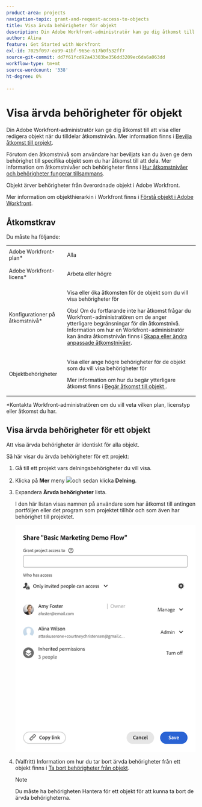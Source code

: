 ```yaml
---
product-area: projects
navigation-topic: grant-and-request-access-to-objects
title: Visa ärvda behörigheter för objekt
description: Din Adobe Workfront-administratör kan ge dig åtkomst till att visa eller redigera objekt när du tilldelar åtkomstnivån. Mer information finns i Bevilja åtkomst till projekt.
author: Alina
feature: Get Started with Workfront
exl-id: 7025f097-ea99-41bf-965e-617b0f532ff7
source-git-commit: dd7f61fcd92a43303be356dd3209ec6da6a063dd
workflow-type: tm+mt
source-wordcount: '338'
ht-degree: 0%

---
```


# Visa ärvda behörigheter för objekt

Din Adobe Workfront-administratör kan ge dig åtkomst till att visa eller redigera objekt när du tilldelar åtkomstnivån. Mer information finns i [Bevilja åtkomst till projekt](../../administration-and-setup/add-users/configure-and-grant-access/grant-access-projects.md).

Förutom den åtkomstnivå som användare har beviljats kan du även ge dem behörighet till specifika objekt som du har åtkomst till att dela. Mer information om åtkomstnivåer och behörigheter finns i [Hur åtkomstnivåer och behörigheter fungerar tillsammans](../../administration-and-setup/add-users/access-levels-and-object-permissions/how-access-levels-permissions-work-together.md).

Objekt ärver behörigheter från överordnade objekt i Adobe Workfront.

Mer information om objekthierarkin i Workfront finns i [Förstå objekt i Adobe Workfront](../../workfront-basics/navigate-workfront/workfront-navigation/understand-objects.md).

## Åtkomstkrav

<!--drafted for P&P:

<table style="table-layout:auto"> 
 <col> 
 <col> 
 <tbody> 
  <tr> 
   <td role="rowheader">Adobe Workfront plan*</td> 
   <td> <p>Any </p> </td> 
  </tr> 
  <tr> 
   <td role="rowheader">Adobe Workfront license*</td> 
   <td> <p>Current license: Standard</p>
   Or
   <p>Legacy license: Work or higher</p> </td> 
  </tr> 
  <tr> 
   <td role="rowheader">Access level configurations*</td> 
   <td> <p>View or higher access on the objects you want to view permissions for</p> <p><b>NOTE</b>
   
   If you still don't have access, ask your Workfront administrator if they set additional restrictions in your access level. For information on how a Workfront administrator can modify your access level, see <a href="../../administration-and-setup/add-users/configure-and-grant-access/create-modify-access-levels.md" class="MCXref xref">Create or modify custom access levels</a>.</p> </td> 
  </tr> 
  <tr> 
   <td role="rowheader">Object permissions</td> 
   <td> <p>View or higher permissions on the objects you want to view permissions for</p> <p>For information on requesting additional access, see <a href="../../workfront-basics/grant-and-request-access-to-objects/request-access.md" class="MCXref xref">Request access to objects </a>.</p> </td> 
  </tr> 
 </tbody> 
</table>
-->

Du måste ha följande:

<table style="table-layout:auto"> 
 <col> 
 <col> 
 <tbody> 
  <tr> 
   <td role="rowheader">Adobe Workfront-plan*</td> 
   <td> <p>Alla </p> </td> 
  </tr> 
  <tr> 
   <td role="rowheader">Adobe Workfront-licens*</td> 
   <td> <p>Arbeta eller högre</p> </td> 
  </tr> 
  <tr> 
   <td role="rowheader">Konfigurationer på åtkomstnivå*</td> 
   <td> <p>Visa eller öka åtkomsten för de objekt som du vill visa behörigheter för</p> <p>Obs! Om du fortfarande inte har åtkomst frågar du Workfront-administratören om de anger ytterligare begränsningar för din åtkomstnivå. Information om hur en Workfront-administratör kan ändra åtkomstnivån finns i <a href="../../administration-and-setup/add-users/configure-and-grant-access/create-modify-access-levels.md" class="MCXref xref">Skapa eller ändra anpassade åtkomstnivåer</a>.</p> </td> 
  </tr> 
  <tr> 
   <td role="rowheader">Objektbehörigheter</td> 
   <td> <p>Visa eller ange högre behörigheter för de objekt som du vill visa behörigheter för</p> <p>Mer information om hur du begär ytterligare åtkomst finns i <a href="../../workfront-basics/grant-and-request-access-to-objects/request-access.md" class="MCXref xref">Begär åtkomst till objekt </a>.</p> </td> 
  </tr> 
 </tbody> 
</table>

&#42;Kontakta Workfront-administratören om du vill veta vilken plan, licenstyp eller åtkomst du har.

## Visa ärvda behörigheter för ett objekt

Att visa ärvda behörigheter är identiskt för alla objekt.

Så här visar du ärvda behörigheter för ett projekt:

1. Gå till ett projekt vars delningsbehörigheter du vill visa.
1. Klicka på **Mer** meny ![](assets/more-icon.png)och sedan klicka **Delning**.

1. Expandera **Ärvda behörigheter** lista.

   I den här listan visas namnen på användare som har åtkomst till antingen portföljen eller det program som projektet tillhör och som även har behörighet till projektet.

   ![](assets/remove-inherited-permissions-on-project-nwe-350x475.png)

1. (Valfritt) Information om hur du tar bort ärvda behörigheter från ett objekt finns i [Ta bort behörigheter från objekt](../../workfront-basics/grant-and-request-access-to-objects/remove-permissions-from-objects.md).

   >[!NOTE]
   >
   >Du måste ha behörigheten Hantera för ett objekt för att kunna ta bort de ärvda behörigheterna.

 

 
